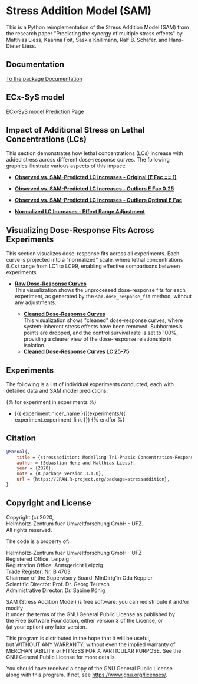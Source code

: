 # Stress Addition Model (SAM)


This is a Python reimplementation of the Stress Addition Model (SAM) from the research paper "Predicting the synergy of multiple stress effects" by Matthias Liess, Kaarina Foit, Saskia Knillmann, Ralf B. Schäfer, and Hans-Dieter Liess.

## Documentation

[To the package Documentation](https://ffhammer.github.io/sam_documentation/)

## ECx-SyS model
[ECx-SyS model Prediction Page](ecx_sys.md)

## Impact of Additional Stress on Lethal Concentrations (LCs)


This section demonstrates how lethal concentrations (LCs) increase with added stress across different dose-response curves. The following graphics illustrate various aspects of this impact:

- **[Observed vs. SAM-Predicted LC Increases - Original (E Fac == 1)](imgs/increase_in_lcs/lcs_original.html)**  

- **[Observed vs. SAM-Predicted LC Increases - Outliers E Fac 0.25](imgs/increase_in_lcs/lcs_with_e_fac_025.html)**  

- **[Observed vs. SAM-Predicted LC Increases - Outliers Optimal E Fac](imgs/increase_in_lcs/lcs_with_e_fac_optimal.html)**  

- **[Normalized LC Increases - Effect Range Adjustment](imgs/increase_in_lcs/lcs_optimal_effect_range_norm.html)**  
  
## Visualizing Dose-Response Fits Across Experiments

This section visualizes dose-response fits across all experiments. Each curve is projected into a "normalized" scale, where lethal concentrations (LCs) range from LC1 to LC99, enabling effective comparisons between experiments.

- **[Raw Dose-Response Curves](imgs/dose_response_curves/raw_dosecurves.html)**  
This visualization shows the unprocessed dose-response fits for each experiment, as generated by the `sam.dose_response_fit` method, without any adjustments.

  - **[Cleaned Dose-Response Curves](imgs/dose_response_curves/cleaned_dosecurves.html)**  
  This visualization shows "cleaned" dose-response curves, where system-inherent stress effects have been removed. Subhormesis points are dropped, and the control survival rate is set to 100%, providing a clearer view of the dose-response relationship in isolation.
  - **[Cleaned Dose-Response Curves LC 25-75](imgs/dose_response_curves/cleaned_dosecurves_25_75.html)**  
  
## Experiments

The following is a list of individual experiments conducted, each with detailed data and SAM model predictions:

{% for experiment in experiments %}
- [{{ experiment.nicer_name }}](experiments/{{ experiment.experiment_link }})
{% endfor %}

## Citation
```bibtex
@Manual{,
    title = {stressaddition: Modelling Tri-Phasic Concentration-Response Relationships},
    author = {Sebastian Henz and Matthias Liess},
    year = {2020},
    note = {R package version 3.1.0},
    url = {https://CRAN.R-project.org/package=stressaddition},
}
```


## Copyright and License

Copyright (c) 2020,  
Helmholtz-Zentrum fuer Umweltforschung GmbH - UFZ.  
All rights reserved.

The code is a property of:

Helmholtz-Zentrum fuer Umweltforschung GmbH - UFZ  
Registered Office: Leipzig  
Registration Office: Amtsgericht Leipzig  
Trade Register: Nr. B 4703  
Chairman of the Supervisory Board: MinDirig’in Oda Keppler  
Scientific Director: Prof. Dr. Georg Teutsch  
Administrative Director: Dr. Sabine König

SAM (Stress Addition Model) is free software: you can redistribute it and/or modify  
it under the terms of the GNU General Public License as published by  
the Free Software Foundation, either version 3 of the License, or  
(at your option) any later version.

This program is distributed in the hope that it will be useful,  
but WITHOUT ANY WARRANTY; without even the implied warranty of  
MERCHANTABILITY or FITNESS FOR A PARTICULAR PURPOSE. See the  
GNU General Public License for more details.

You should have received a copy of the GNU General Public License  
along with this program. If not, see <https://www.gnu.org/licenses/>.